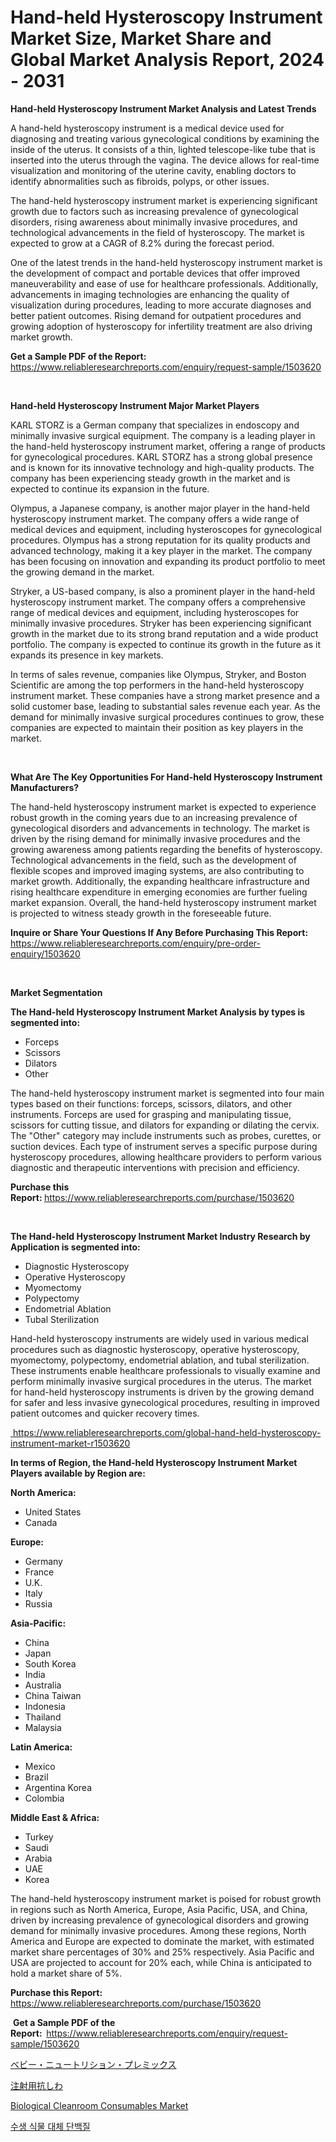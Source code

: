 <p><h1>Hand-held Hysteroscopy Instrument Market Size, Market Share and Global Market Analysis Report, 2024 - 2031</h1></p><p><strong>Hand-held Hysteroscopy Instrument Market Analysis and Latest Trends</strong></p>
<p><p>A hand-held hysteroscopy instrument is a medical device used for diagnosing and treating various gynecological conditions by examining the inside of the uterus. It consists of a thin, lighted telescope-like tube that is inserted into the uterus through the vagina. The device allows for real-time visualization and monitoring of the uterine cavity, enabling doctors to identify abnormalities such as fibroids, polyps, or other issues.</p><p>The hand-held hysteroscopy instrument market is experiencing significant growth due to factors such as increasing prevalence of gynecological disorders, rising awareness about minimally invasive procedures, and technological advancements in the field of hysteroscopy. The market is expected to grow at a CAGR of 8.2% during the forecast period.</p><p>One of the latest trends in the hand-held hysteroscopy instrument market is the development of compact and portable devices that offer improved maneuverability and ease of use for healthcare professionals. Additionally, advancements in imaging technologies are enhancing the quality of visualization during procedures, leading to more accurate diagnoses and better patient outcomes. Rising demand for outpatient procedures and growing adoption of hysteroscopy for infertility treatment are also driving market growth.</p></p>
<p><strong>Get a Sample PDF of the Report:&nbsp;</strong> <a href="https://www.reliableresearchreports.com/enquiry/request-sample/1503620">https://www.reliableresearchreports.com/enquiry/request-sample/1503620</a></p>
<p>&nbsp;</p>
<p><strong>Hand-held Hysteroscopy Instrument Major Market Players</strong></p>
<p><p>KARL STORZ is a German company that specializes in endoscopy and minimally invasive surgical equipment. The company is a leading player in the hand-held hysteroscopy instrument market, offering a range of products for gynecological procedures. KARL STORZ has a strong global presence and is known for its innovative technology and high-quality products. The company has been experiencing steady growth in the market and is expected to continue its expansion in the future.</p><p>Olympus, a Japanese company, is another major player in the hand-held hysteroscopy instrument market. The company offers a wide range of medical devices and equipment, including hysteroscopes for gynecological procedures. Olympus has a strong reputation for its quality products and advanced technology, making it a key player in the market. The company has been focusing on innovation and expanding its product portfolio to meet the growing demand in the market.</p><p>Stryker, a US-based company, is also a prominent player in the hand-held hysteroscopy instrument market. The company offers a comprehensive range of medical devices and equipment, including hysteroscopes for minimally invasive procedures. Stryker has been experiencing significant growth in the market due to its strong brand reputation and a wide product portfolio. The company is expected to continue its growth in the future as it expands its presence in key markets.</p><p>In terms of sales revenue, companies like Olympus, Stryker, and Boston Scientific are among the top performers in the hand-held hysteroscopy instrument market. These companies have a strong market presence and a solid customer base, leading to substantial sales revenue each year. As the demand for minimally invasive surgical procedures continues to grow, these companies are expected to maintain their position as key players in the market.</p></p>
<p>&nbsp;</p>
<p><strong>What Are The Key Opportunities For Hand-held Hysteroscopy Instrument Manufacturers?</strong></p>
<p><p>The hand-held hysteroscopy instrument market is expected to experience robust growth in the coming years due to an increasing prevalence of gynecological disorders and advancements in technology. The market is driven by the rising demand for minimally invasive procedures and the growing awareness among patients regarding the benefits of hysteroscopy. Technological advancements in the field, such as the development of flexible scopes and improved imaging systems, are also contributing to market growth. Additionally, the expanding healthcare infrastructure and rising healthcare expenditure in emerging economies are further fueling market expansion. Overall, the hand-held hysteroscopy instrument market is projected to witness steady growth in the foreseeable future.</p></p>
<p><strong>Inquire or Share Your Questions If Any Before Purchasing This Report:</strong> <a href="https://www.reliableresearchreports.com/enquiry/pre-order-enquiry/1503620">https://www.reliableresearchreports.com/enquiry/pre-order-enquiry/1503620</a></p>
<p>&nbsp;</p>
<p><strong>Market Segmentation</strong></p>
<p><strong>The Hand-held Hysteroscopy Instrument Market Analysis by types is segmented into:</strong></p>
<p><ul><li>Forceps</li><li>Scissors</li><li>Dilators</li><li>Other</li></ul></p>
<p><p>The hand-held hysteroscopy instrument market is segmented into four main types based on their functions: forceps, scissors, dilators, and other instruments. Forceps are used for grasping and manipulating tissue, scissors for cutting tissue, and dilators for expanding or dilating the cervix. The "Other" category may include instruments such as probes, curettes, or suction devices. Each type of instrument serves a specific purpose during hysteroscopy procedures, allowing healthcare providers to perform various diagnostic and therapeutic interventions with precision and efficiency.</p></p>
<p><strong>Purchase this Report:&nbsp;</strong><a href="https://www.reliableresearchreports.com/purchase/1503620">https://www.reliableresearchreports.com/purchase/1503620</a></p>
<p>&nbsp;</p>
<p><strong>The Hand-held Hysteroscopy Instrument Market Industry Research by Application is segmented into:</strong></p>
<p><ul><li>Diagnostic Hysteroscopy</li><li>Operative Hysteroscopy</li><li>Myomectomy</li><li>Polypectomy</li><li>Endometrial Ablation</li><li>Tubal Sterilization</li></ul></p>
<p><p>Hand-held hysteroscopy instruments are widely used in various medical procedures such as diagnostic hysteroscopy, operative hysteroscopy, myomectomy, polypectomy, endometrial ablation, and tubal sterilization. These instruments enable healthcare professionals to visually examine and perform minimally invasive surgical procedures in the uterus. The market for hand-held hysteroscopy instruments is driven by the growing demand for safer and less invasive gynecological procedures, resulting in improved patient outcomes and quicker recovery times.</p></p>
<p><a href="https://www.reliableresearchreports.com/global-hand-held-hysteroscopy-instrument-market-r1503620">&nbsp;https://www.reliableresearchreports.com/global-hand-held-hysteroscopy-instrument-market-r1503620</a></p>
<p><strong>In terms of Region, the Hand-held Hysteroscopy Instrument Market Players available by Region are:</strong></p>
<p>
    <p> <strong> North America: </strong>
        <ul>
            <li>United States</li>
            <li>Canada</li>
        </ul>
        </p> 
    <p> <strong> Europe: </strong>
        <ul>
            <li>Germany</li>
            <li>France</li>
            <li>U.K.</li>
            <li>Italy</li>
            <li>Russia</li>
        </ul>
        </p> 
    <p> <strong> Asia-Pacific: </strong>
        <ul>
            <li>China</li>
            <li>Japan</li>
            <li>South Korea</li>
            <li>India</li>
            <li>Australia</li>
            <li>China Taiwan</li>
            <li>Indonesia</li>
            <li>Thailand</li>
            <li>Malaysia</li>
        </ul>
        </p> 
    <p> <strong> Latin America: </strong>
        <ul>
            <li>Mexico</li>
            <li>Brazil</li>
            <li>Argentina Korea</li>
            <li>Colombia</li>
        </ul>
        </p> 
    <p> <strong> Middle East & Africa: </strong>
        <ul>
            <li>Turkey</li>
            <li>Saudi</li>
            <li>Arabia</li>
            <li>UAE</li>
            <li>Korea</li>
        </ul>
    </p>
    </p>
<p><p>The hand-held hysteroscopy instrument market is poised for robust growth in regions such as North America, Europe, Asia Pacific, USA, and China, driven by increasing prevalence of gynecological disorders and growing demand for minimally invasive procedures. Among these regions, North America and Europe are expected to dominate the market, with estimated market share percentages of 30% and 25% respectively. Asia Pacific and USA are projected to account for 20% each, while China is anticipated to hold a market share of 5%.</p></p>
<p><strong>Purchase this Report: </strong><a href="https://www.reliableresearchreports.com/purchase/1503620">https://www.reliableresearchreports.com/purchase/1503620</a></p>
<p>&nbsp;<strong>Get a Sample PDF of the Report:&nbsp;&nbsp;</strong><a href="https://www.reliableresearchreports.com/enquiry/request-sample/1503620">https://www.reliableresearchreports.com/enquiry/request-sample/1503620</a></p>
<p><strong></strong></p>
<p><p><a href="https://github.com/leigh4852023/Market-Research-Report-List-1/blob/main/916299694960.md">ベビー・ニュートリション・プレミックス</a></p><p><a href="https://github.com/SimeonBode1/Market-Research-Report-List-1/blob/main/104104894961.md">注射用抗しわ</a></p><p><a href="https://github.com/sofayahoo2023/Market-Research-Report-List-4/blob/main/biological-cleanroom-consumables-market.md">Biological Cleanroom Consumables Market</a></p><p><a href="https://medium.com/@heatherelasquez5675/%EB%AC%BC%EC%83%9D%EB%AC%BC-%EB%8C%80%EC%B2%B4%EB%8B%A8%EB%B0%B1%EC%A7%88-%EC%8B%9C%EC%9E%A5-%EC%A0%84%EB%A7%9D-%EC%82%B0%EC%97%85-%EA%B0%9C%EC%9A%94-%EB%B0%8F-%EC%98%88%EC%B8%A1-2024%EB%85%84%EB%B6%80%ED%84%B0-2031%EB%85%84%EA%B9%8C%EC%A7%80-acd377262682">수생 식물 대체 단백질</a></p></p>